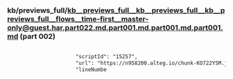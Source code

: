 ### kb/previews_full/kb__previews_full__kb__previews_full__kb__previews_full__flows__time-first__master-only@guest.har.part022.md.part001.md.part001.md.part001.md (part 002)

```md

                      "scriptId": "15257",
                      "url": "https://n958200.alteg.io/chunk-KO722YSM.js",
                      "lineNumbe
```

```
